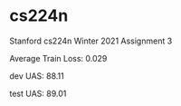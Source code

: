 # cs224n

Stanford cs224n Winter 2021 Assignment 3

Average Train Loss: 0.029

dev UAS: 88.11

test UAS: 89.01
